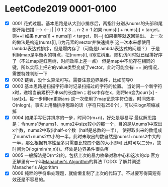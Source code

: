 # LeetCode2019 0001-0100

- [X] 0001
花式过题。基本思路是从大到小排序后，两指针分别从nums的头部和尾部开始扫描
i-->          <--j
|                |
0 1 2 3 ... n-2 n-1
如果 nums[i] + nums[j] > target，则++i
如果 nums[i] + nums[j] < target，则--j
如果相等就返回输出。
上一次的做法是构造(nums[i], i)为元素的vector并快速排序
这一次本来想使用lambda表达式排序，但是爆内存了（可能是Lambda表达式的问题？）
于是利用map是平衡树的特点，把(nums[i], i)塞进树里，随机访问时就已经排好序了（不过map是红黑树，时间效率上差一点）
但是map中不能存在相同的键，所以实际上把它的value类型变成了vector。此时可能会有i == j的情况，需要特殊判断一下
- [X] 0002
链表，没什么算法可写。需要注意边界条件，比如前导0
- [X] 0003
基本思路是扫描字符串时记录扫描过的字符的位置。
当访问一个新字符x时，递增当前累积子串ss的长度len；若ss中存在x，则将len变为curr[x] - last[x]。每一步用len更新ans
这一次使用了map记录字符位置，时间效率O(nlogn)。事实上用桶排序思路的话（字符只有256个），可以把logn项缩减掉
- [X] 0004
如果手写归并排序的一步，时间O(m+n)，好处是容易写
最优解思路是：令nums1为nums1、nums2中size较小的那一个，目的是从nums1中取出x个数，nums2中取出half-x个数（half是总数的一半），
使得取出来的数组成了nums1+nums2中小的一半，此时未取出的数自然是nums1+nums2中大的一半，那么根据有序性至多只需要比较四个数的大小即可
此时可以二分x，故时间为O(log(min(m,n)))。坏处是边界条件很头疼
- [X] 0005
一般解法是O(n^2)的，包括上次的暴力枚举对称中心和这次的dp
官方正解里有一个叫[Manacher's Algorithm](https://en.wikipedia.org/wiki/Longest_palindromic_substring)的算法
TODO: 了解并阐述Manacher's Algorithm
- [X] 0006
纯粹的字符串处理题，就偷懒复制了上次的代码了。不过要写得简短有效还是不容易的。